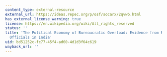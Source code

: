 ```yaml
---
content_type: external-resource
external_url: https://ideas.repec.org/p/osf/socarx/2qvwb.html
has_external_license_warning: true
license: https://en.wikipedia.org/wiki/All_rights_reserved
status: ''
title: 'The Political Economy of Bureaucratic Overload: Evidence from Rural Development
  Officials in India'
uid: bd51252c-fc77-45f4-ad60-4d1d3f64c619
wayback_url: ''
---
```

